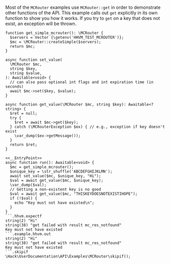 Most of the `MCRouter` examples use `MCRouter::get` in order to demonstrate other functions of the API. This example calls out `get` explicitly in its own function to show you how it works. If you try to `get` on a key that does not exist, an exception will be thrown.

```basic-usage.php
function get_simple_mcrouter(): \MCRouter {
  $servers = Vector {\getenv('HHVM_TEST_MCROUTER')};
  $mc = \MCRouter::createSimple($servers);
  return $mc;
}

async function set_value(
  \MCRouter $mc,
  string $key,
  string $value,
): Awaitable<void> {
  // can also pass optional int flags and int expiration time (in seconds)
  await $mc->set($key, $value);
}

async function get_value(\MCRouter $mc, string $key): Awaitable<?string> {
  $ret = null;
  try {
    $ret = await $mc->get($key);
  } catch (\MCRouterException $ex) { // e.g., exception if key doesn't exist
    \var_dump($ex->getMessage());
  }
  return $ret;
}

<<__EntryPoint>>
async function run(): Awaitable<void> {
  $mc = get_simple_mcrouter();
  $unique_key = \str_shuffle('ABCDEFGHIJKLMN');
  await set_value($mc, $unique_key, "Hi");
  $val = await get_value($mc, $unique_key);
  \var_dump($val);
  // Getting a non-existent key is no good
  $val = await get_value($mc, "THISKEYDOESNOTEXISTIHOPE");
  if (!$val) {
    echo "Key must not have existed\n";
  }
}
```.hhvm.expectf
string(2) "Hi"
string(38) "get failed with result mc_res_notfound"
Key must not have existed
```.example.hhvm.out
string(2) "Hi"
string(38) "get failed with result mc_res_notfound"
Key must not have existed
```.skipif
\Hack\UserDocumentation\API\Examples\MCRouter\skipif();
```
